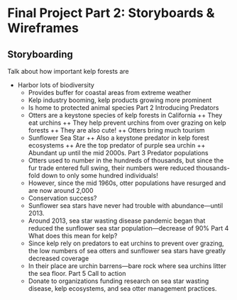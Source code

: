 # Final Project Part 2: Storyboards & Wireframes
## Storyboarding

Talk about how important kelp forests are
* Harbor lots of biodiversity
    + Provides buffer for coastal areas from extreme weather
    + Kelp industry booming, kelp products growing more prominent
    + Is home to protected animal species
Part 2
Introducing Predators
    + Otters are a keystone species of kelp forests in California
        ++ They eat urchins
        ++ They help prevent urchins from over grazing on kelp forests
        ++ They are also cute! 
        ++ Otters bring much tourism
    + Sunflower Sea Star
        ++ Also a keystone predator in kelp forest ecosystems
        ++ Are the top predator of purple sea urchin
        ++ Abundant up until the mid 2000s.
Part 3
Predator populations
    + Otters used to number in the hundreds of thousands, but since the fur trade entered full swing, their numbers were reduced thousands-fold down to only some hundred individuals!
    + However, since the mid 1960s, otter populations have resurged and are now around 2,000
    + Conservation success?
    + Sunflower sea stars have never had trouble with abundance—until 2013.
    + Around 2013, sea star wasting disease pandemic began that reduced the sunflower sea star population—decrease of 90%
Part 4
What does this mean for kelp?
    + Since kelp rely on predators to eat urchins to prevent over grazing, the low numbers of sea otters and sunflower sea stars have greatly decreased coverage
    + In their place are urchin barrens—bare rock where sea urchins litter the sea floor.
Part 5
Call to action
    + Donate to organizations funding research on sea star wasting disease, kelp ecosystems, and sea otter management practices.
